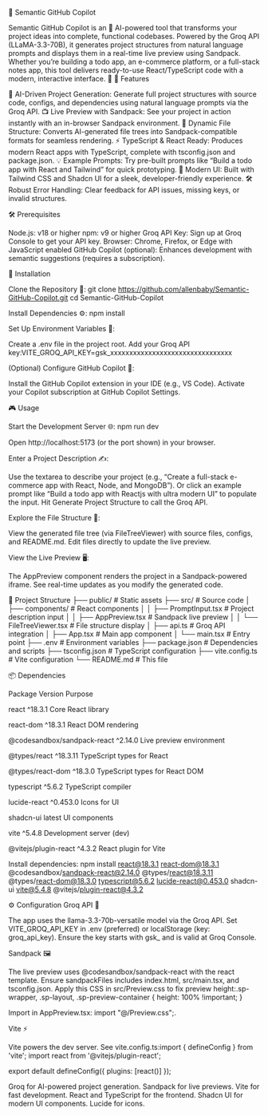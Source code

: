 🌟 Semantic GitHub Copilot

Semantic GitHub Copilot is an 🚀 AI-powered tool that transforms your project ideas into complete, functional codebases. Powered by the Groq API (LLaMA-3.3-70B), it generates project structures from natural language prompts and displays them in a real-time live preview using Sandpack. Whether you’re building a todo app, an e-commerce platform, or a full-stack notes app, this tool delivers ready-to-use React/TypeScript code with a modern, interactive interface. 🎨
🎉 Features

🧠 AI-Driven Project Generation: Generate full project structures with source code, configs, and dependencies using natural language prompts via the Groq API.
📺 Live Preview with Sandpack: See your project in action instantly with an in-browser Sandpack environment.
📂 Dynamic File Structure: Converts AI-generated file trees into Sandpack-compatible formats for seamless rendering.
⚡️ TypeScript & React Ready: Produces modern React apps with TypeScript, complete with tsconfig.json and package.json.
💡 Example Prompts: Try pre-built prompts like “Build a todo app with React and Tailwind” for quick prototyping.
🎨 Modern UI: Built with Tailwind CSS and Shadcn UI for a sleek, developer-friendly experience.
🛠️ Robust Error Handling: Clear feedback for API issues, missing keys, or invalid structures.

🛠️ Prerequisites

Node.js: v18 or higher
npm: v9 or higher
Groq API Key: Sign up at Groq Console to get your API key.
Browser: Chrome, Firefox, or Edge with JavaScript enabled
GitHub Copilot (optional): Enhances development with semantic suggestions (requires a subscription).

🚀 Installation

Clone the Repository 📂:
git clone https://github.com/allenbaby/Semantic-GitHub-Copilot.git
cd Semantic-GitHub-Copilot


Install Dependencies ⚙️:
npm install


Set Up Environment Variables 🔑:

Create a .env file in the project root.
Add your Groq API key:VITE_GROQ_API_KEY=gsk_xxxxxxxxxxxxxxxxxxxxxxxxxxxxxxxx




(Optional) Configure GitHub Copilot 🤖:

Install the GitHub Copilot extension in your IDE (e.g., VS Code).
Activate your Copilot subscription at GitHub Copilot Settings.



🎮 Usage

Start the Development Server 🌐:
npm run dev

Open http://localhost:5173 (or the port shown) in your browser.

Enter a Project Description ✍️:

Use the textarea to describe your project (e.g., “Create a full-stack e-commerce app with React, Node, and MongoDB”).
Or click an example prompt like “Build a todo app with Reactjs with ultra modern UI” to populate the input.
Hit Generate Project Structure to call the Groq API.


Explore the File Structure 📁:

View the generated file tree (via FileTreeViewer) with source files, configs, and README.md.
Edit files directly to update the live preview.


View the Live Preview 🖥️:

The AppPreview component renders the project in a Sandpack-powered iframe.
See real-time updates as you modify the generated code.



📂 Project Structure
├── public/                  # Static assets
├── src/                     # Source code
│   ├── components/          # React components
│   │   ├── PromptInput.tsx  # Project description input
│   │   ├── AppPreview.tsx   # Sandpack live preview
│   │   └── FileTreeViewer.tsx # File structure display
│   ├── api.ts               # Groq API integration
│   ├── App.tsx              # Main app component
│   └── main.tsx             # Entry point
├── .env                     # Environment variables
├── package.json             # Dependencies and scripts
├── tsconfig.json            # TypeScript configuration
├── vite.config.ts           # Vite configuration
└── README.md                # This file

📦 Dependencies



Package
Version
Purpose



react
^18.3.1
Core React library


react-dom
^18.3.1
React DOM rendering


@codesandbox/sandpack-react
^2.14.0
Live preview environment


@types/react
^18.3.11
TypeScript types for React


@types/react-dom
^18.3.0
TypeScript types for React DOM


typescript
^5.6.2
TypeScript compiler


lucide-react
^0.453.0
Icons for UI


shadcn-ui
latest
UI components


vite
^5.4.8
Development server (dev)


@vitejs/plugin-react
^4.3.2
React plugin for Vite


Install dependencies:
npm install react@18.3.1 react-dom@18.3.1 @codesandbox/sandpack-react@2.14.0 @types/react@18.3.11 @types/react-dom@18.3.0 typescript@5.6.2 lucide-react@0.453.0 shadcn-ui vite@5.4.8 @vitejs/plugin-react@4.3.2

⚙️ Configuration
Groq API 🔑

The app uses the llama-3.3-70b-versatile model via the Groq API.
Set VITE_GROQ_API_KEY in .env (preferred) or localStorage (key: groq_api_key).
Ensure the key starts with gsk_ and is valid at Groq Console.

Sandpack 🖼️

The live preview uses @codesandbox/sandpack-react with the react template.
Ensure sandpackFiles includes index.html, src/main.tsx, and tsconfig.json.
Apply this CSS in src/Preview.css to fix preview height:.sp-wrapper,
.sp-layout,
.sp-preview-container {
  height: 100% !important;
}


Import in AppPreview.tsx: import "@/Preview.css";.

Vite ⚡️

Vite powers the dev server. See vite.config.ts:import { defineConfig } from 'vite';
import react from '@vitejs/plugin-react';

export default defineConfig({
  plugins: [react()]
});



Groq for AI-powered project generation.
Sandpack for live previews.
Vite for fast development.
React and TypeScript for the frontend.
Shadcn UI for modern UI components.
Lucide for icons.
